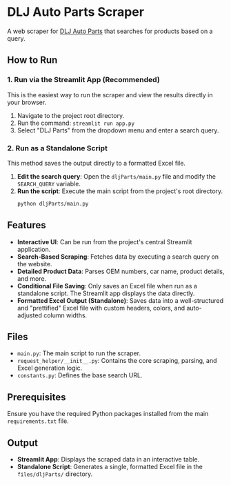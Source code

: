 # DLJ Auto Parts Scraper

A web scraper for [DLJ Auto Parts](https://www.dlj-autoparts.com) that searches for products based on a query.

## How to Run

### 1. Run via the Streamlit App (Recommended)

This is the easiest way to run the scraper and view the results directly in your browser.

1.  Navigate to the project root directory.
2.  Run the command: `streamlit run app.py`
3.  Select "DLJ Parts" from the dropdown menu and enter a search query.

### 2. Run as a Standalone Script

This method saves the output directly to a formatted Excel file.

1.  **Edit the search query**: Open the `dljParts/main.py` file and modify the `SEARCH_QUERY` variable.
2.  **Run the script**: Execute the main script from the project's root directory.
    ```bash
    python dljParts/main.py
    ```

## Features

-   **Interactive UI**: Can be run from the project's central Streamlit application.
-   **Search-Based Scraping**: Fetches data by executing a search query on the website.
-   **Detailed Product Data**: Parses OEM numbers, car name, product details, and more.
-   **Conditional File Saving**: Only saves an Excel file when run as a standalone script. The Streamlit app displays the data directly.
-   **Formatted Excel Output (Standalone)**: Saves data into a well-structured and "prettified" Excel file with custom headers, colors, and auto-adjusted column widths.

## Files

-   `main.py`: The main script to run the scraper.
-   `request_helper/__init__.py`: Contains the core scraping, parsing, and Excel generation logic.
-   `constants.py`: Defines the base search URL.

## Prerequisites

Ensure you have the required Python packages installed from the main `requirements.txt` file.

## Output

-   **Streamlit App**: Displays the scraped data in an interactive table.
-   **Standalone Script**: Generates a single, formatted Excel file in the `files/dljParts/` directory.